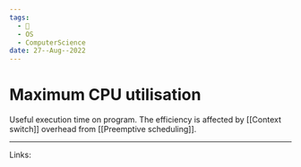 ```yaml
---
tags:
  - 🌱
  - OS
  - ComputerScience 
date: 27--Aug--2022
---
```


# Maximum CPU utilisation

Useful execution time on program. The efficiency is affected by [[Context switch]] overhead from [[Preemptive scheduling]].

---
Links: 